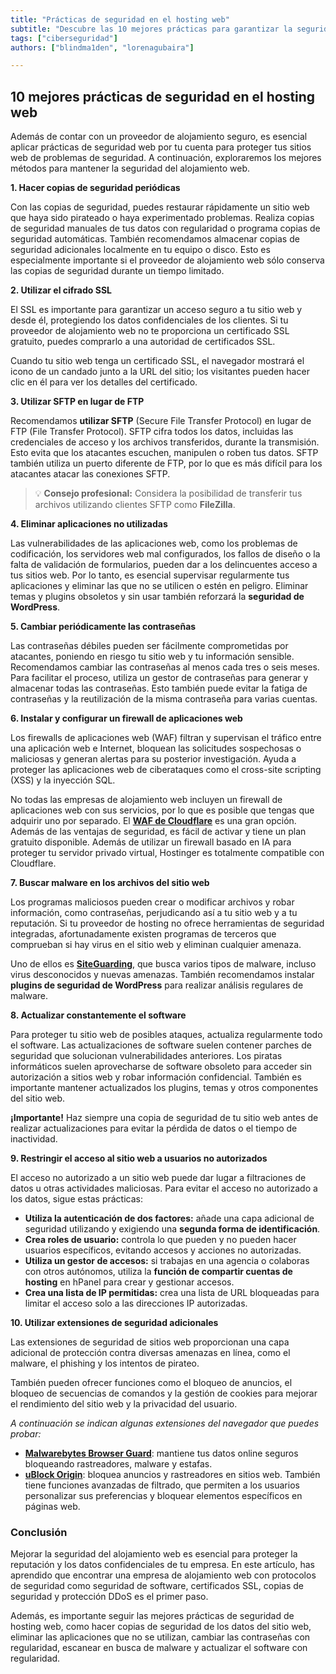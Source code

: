 ```yaml
---
title: "Prácticas de seguridad en el hosting web"
subtitle: "Descubre las 10 mejores prácticas para garantizar la seguridad en tu hosting web y proteger tus datos y la reputación de tu negocio."
tags: ["ciberseguridad"]
authors: ["blindma1den", "lorenagubaira"]

---
```

## **10 mejores prácticas de seguridad en el hosting web**

Además de contar con un proveedor de alojamiento seguro, es esencial aplicar prácticas de seguridad web por tu cuenta para proteger tus sitios web de problemas de seguridad. A continuación, exploraremos los mejores métodos para mantener la seguridad del alojamiento web.

**1. Hacer copias de seguridad periódicas**

Con las copias de seguridad, puedes restaurar rápidamente un sitio web que haya sido pirateado o haya experimentado problemas. Realiza copias de seguridad manuales de tus datos con regularidad o programa copias de seguridad automáticas. También recomendamos almacenar copias de seguridad adicionales localmente en tu equipo o disco. Esto es especialmente importante si el proveedor de alojamiento web sólo conserva las copias de seguridad durante un tiempo limitado.

**2. Utilizar el cifrado SSL**

El SSL es importante para garantizar un acceso seguro a tu sitio web y desde él, protegiendo los datos confidenciales de los clientes. Si tu proveedor de alojamiento web no te proporciona un certificado SSL gratuito, puedes comprarlo a una autoridad de certificados SSL.

Cuando tu sitio web tenga un certificado SSL, el navegador mostrará el icono de un candado junto a la URL del sitio; los visitantes pueden hacer clic en él para ver los detalles del certificado.

**3. Utilizar SFTP en lugar de FTP**

Recomendamos **utilizar SFTP** (Secure File Transfer Protocol) en lugar de FTP (File Transfer Protocol). SFTP cifra todos los datos, incluidas las credenciales de acceso y los archivos transferidos, durante la transmisión. Esto evita que los atacantes escuchen, manipulen o roben tus datos. SFTP también utiliza un puerto diferente de FTP, por lo que es más difícil para los atacantes atacar las conexiones SFTP.

> 💡 **Consejo profesional:** Considera la posibilidad de transferir tus archivos utilizando clientes SFTP como **FileZilla**.

**4. Eliminar aplicaciones no utilizadas**

Las vulnerabilidades de las aplicaciones web, como los problemas de codificación, los servidores web mal configurados, los fallos de diseño o la falta de validación de formularios, pueden dar a los delincuentes acceso a tus sitios web. Por lo tanto, es esencial supervisar regularmente tus aplicaciones y eliminar las que no se utilicen o estén en peligro. Eliminar temas y plugins obsoletos y sin usar también reforzará la **seguridad de WordPress**.

**5. Cambiar periódicamente las contraseñas**

Las contraseñas débiles pueden ser fácilmente comprometidas por atacantes, poniendo en riesgo tu sitio web y tu información sensible. Recomendamos cambiar las contraseñas al menos cada tres o seis meses. Para facilitar el proceso, utiliza un gestor de contraseñas para generar y almacenar todas las contraseñas. Esto también puede evitar la fatiga de contraseñas y la reutilización de la misma contraseña para varias cuentas.

**6. Instalar y configurar un firewall de aplicaciones web**

Los firewalls de aplicaciones web (WAF) filtran y supervisan el tráfico entre una aplicación web e Internet, bloquean las solicitudes sospechosas o maliciosas y generan alertas para su posterior investigación. Ayuda a proteger las aplicaciones web de ciberataques como el cross-site scripting (XSS) y la inyección SQL.

No todas las empresas de alojamiento web incluyen un firewall de aplicaciones web con sus servicios, por lo que es posible que tengas que adquirir uno por separado. El **[WAF de Cloudflare](https://www.cloudflare.com/es-es/waf/)** es una gran opción. Además de las ventajas de seguridad, es fácil de activar y tiene un plan gratuito disponible. Además de utilizar un firewall basado en IA para proteger tu servidor privado virtual, Hostinger es totalmente compatible con Cloudflare.

**7. Buscar malware en los archivos del sitio web**

Los programas maliciosos pueden crear o modificar archivos y robar información, como contraseñas, perjudicando así a tu sitio web y a tu reputación. Si tu proveedor de hosting no ofrece herramientas de seguridad integradas, afortunadamente existen programas de terceros que comprueban si hay virus en el sitio web y eliminan cualquier amenaza.

Uno de ellos es **[SiteGuarding](https://www.siteguarding.com/en)**, que busca varios tipos de malware, incluso virus desconocidos y nuevas amenazas. También recomendamos instalar **plugins de seguridad de WordPress** para realizar análisis regulares de malware.

**8. Actualizar constantemente el software**

Para proteger tu sitio web de posibles ataques, actualiza regularmente todo el software. Las actualizaciones de software suelen contener parches de seguridad que solucionan vulnerabilidades anteriores. Los piratas informáticos suelen aprovecharse de software obsoleto para acceder sin autorización a sitios web y robar información confidencial. También es importante mantener actualizados los plugins, temas y otros componentes del sitio web.

**¡Importante!** Haz siempre una copia de seguridad de tu sitio web antes de realizar actualizaciones para evitar la pérdida de datos o el tiempo de inactividad.

**9. Restringir el acceso al sitio web a usuarios no autorizados**

El acceso no autorizado a un sitio web puede dar lugar a filtraciones de datos u otras actividades maliciosas. Para evitar el acceso no autorizado a los datos, sigue estas prácticas:

- **Utiliza la autenticación de dos factores:** añade una capa adicional de seguridad utilizando y exigiendo una **segunda forma de identificación**.
- **Crea roles de usuario:** controla lo que pueden y no pueden hacer usuarios específicos, evitando accesos y acciones no autorizadas.
- **Utiliza un gestor de accesos:** si trabajas en una agencia o colaboras con otros autónomos, utiliza la **función de compartir cuentas de hosting** en hPanel para crear y gestionar accesos.
- **Crea una lista de IP permitidas:** crea una lista de URL bloqueadas para limitar el acceso solo a las direcciones IP autorizadas.

**10. Utilizar extensiones de seguridad adicionales**

Las extensiones de seguridad de sitios web proporcionan una capa adicional de protección contra diversas amenazas en línea, como el malware, el phishing y los intentos de pirateo.

También pueden ofrecer funciones como el bloqueo de anuncios, el bloqueo de secuencias de comandos y la gestión de cookies para mejorar el rendimiento del sitio web y la privacidad del usuario.

*A continuación se indican algunas extensiones del navegador que puedes probar:*

- **[Malwarebytes Browser Guard](https://www.malwarebytes.com/browserguard)**: mantiene tus datos online seguros bloqueando rastreadores, malware y estafas.
- **[uBlock Origin](https://ublockorigin.com/es)**: bloquea anuncios y rastreadores en sitios web. También tiene funciones avanzadas de filtrado, que permiten a los usuarios personalizar sus preferencias y bloquear elementos específicos en páginas web.

### **Conclusión**

Mejorar la seguridad del alojamiento web es esencial para proteger la reputación y los datos confidenciales de tu empresa. En este artículo, has aprendido que encontrar una empresa de alojamiento web con protocolos de seguridad como seguridad de software, certificados SSL, copias de seguridad y protección DDoS es el primer paso.

Además, es importante seguir las mejores prácticas de seguridad de hosting web, como hacer copias de seguridad de los datos del sitio web, eliminar las aplicaciones que no se utilizan, cambiar las contraseñas con regularidad, escanear en busca de malware y actualizar el software con regularidad.
